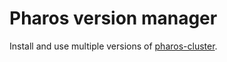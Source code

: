 # Pharos version manager

Install and use multiple versions of [pharos-cluster](https://github.com/kontena/pharos-cluster).
